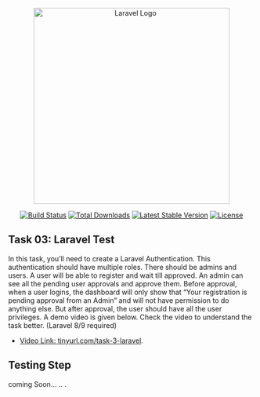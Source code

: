 <p align="center"><a href="https://laravel.com" target="_blank"><img src="https://raw.githubusercontent.com/laravel/art/master/logo-lockup/5%20SVG/2%20CMYK/1%20Full%20Color/laravel-logolockup-cmyk-red.svg" width="400" alt="Laravel Logo"></a></p>

<p align="center">
<a href="https://travis-ci.org/laravel/framework"><img src="https://travis-ci.org/laravel/framework.svg" alt="Build Status"></a>
<a href="https://packagist.org/packages/laravel/framework"><img src="https://img.shields.io/packagist/dt/laravel/framework" alt="Total Downloads"></a>
<a href="https://packagist.org/packages/laravel/framework"><img src="https://img.shields.io/packagist/v/laravel/framework" alt="Latest Stable Version"></a>
<a href="https://packagist.org/packages/laravel/framework"><img src="https://img.shields.io/packagist/l/laravel/framework" alt="License"></a>
</p>

## Task 03: Laravel Test

In this task, you’ll need to create a Laravel Authentication. This authentication should have multiple roles. There should be admins and users. A user will be able to register and wait till approved. An admin can see all the pending user approvals and approve them. Before approval, when a user logins, the dashboard will only show that “Your registration is pending approval from an Admin” and will not have permission to do anything else. But after approval, the user should have all the user privileges. A demo video is given below. Check the video to understand the task better. (Laravel 8/9 required)

-   [Video Link: tinyurl.com/task-3-laravel](tinyurl.com/task-3-laravel).

## Testing Step
coming Soon... .. .